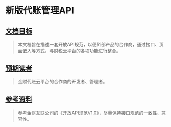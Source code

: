 # 新版代账管理API

## [文档目标](http://erpdoc.jchl.com/es/#/?id=文档目标)

> 本文档旨在描述一套开放API规范，以便外部产品的合作商，通过接口、页面嵌入等方式，与财税云平台的各项功能进行整合。

## [预期读者](http://erpdoc.jchl.com/es/#/?id=预期读者)

> 金财代账云平台的合作商的开发者、管理者。

## [参考资料](http://erpdoc.jchl.com/es/#/?id=参考资料)

> 参考金财互联公司的《开放API规范V1.0》，尽量保持接口规范的一致性、兼容性。

